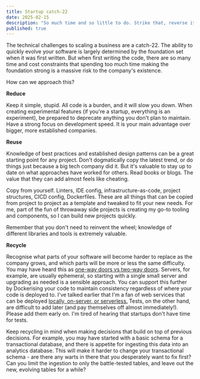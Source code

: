 ```yaml
---
title: Startup catch-22
date: 2025-02-15
description: "So much time and so little to do. Strike that, reverse it."
published: true
---
```


The technical challenges to scaling a business are a catch-22. The ability to quickly evolve your software is largely determined by the foundation set when it was first written. But when first writing the code, there are so many time and cost constraints that spending too much time making the foundation strong is a massive risk to the company's existence.

How can we approach this?

**Reduce**

Keep it simple, stupid. All code is a burden, and it will slow you down. When creating experimental features (if you're a startup, everything is an experiment), be prepared to deprecate anything you don't plan to maintain. Have a strong focus on development speed. It is your main advantage over bigger, more established companies.

**Reuse**

Knowledge of best practices and established design patterns can be a great starting point for any project. Don't dogmatically copy the latest trend, or do things just because a big tech company did it. But it's valuable to stay up to date on what approaches have worked for others. Read books or blogs. The value that they can add almost feels like cheating.

Copy from yourself. Linters, IDE config, infrastructure-as-code, project structures, CICD config, Dockerfiles. These are all things that can be copied from project to project as a template and tweaked to fit your new needs. For me, part of the fun of throwaway side projects is creating my go-to tooling and components, so I can build new projects quickly.

Remember that you don't need to reinvent the wheel; knowledge of different libraries and tools is extremely valuable.

**Recycle**

Recognise what parts of your software will become harder to replace as the company grows, and which parts will be more or less the same difficulty. You may have heard this as [one-way doors vs two-way doors](https://www.inc.com/jeff-haden/amazon-founder-jeff-bezos-this-is-how-successful-people-make-such-smart-decisions.html). Servers, for example, are usually ephemeral, so starting with a single small server and upgrading as needed is a sensible approach. You can support this further by Dockerising your code to maintain consistency regardless of where your code is deployed to. I've talked earlier that I'm a fan of web services that can be deployed [locally, on-server, or serverless.](/blog/13serverless) Tests, on the other hand, are difficult to add later (and pay themselves off almost immediately!). Please add them early on. I'm tired of hearing that startups don't have time for tests.

Keep recycling in mind when making decisions that build on top of previous decisions. For example, you may have started with a basic schema for a transactional database, and there is appetite for ingesting this data into an analytics database. This will make it harder to change your transactional schema - are there any warts in there that you desperately want to fix first? Can you limit the ingestion to only the battle-tested tables, and leave out the new, evolving tables for a while?
